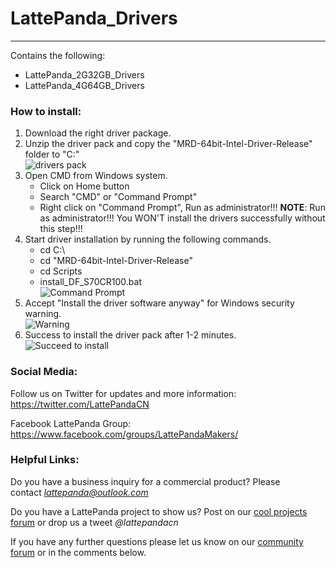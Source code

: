# LattePanda_Drivers
----------------

Contains the following:

- LattePanda_2G32GB_Drivers  
- LattePanda_4G64GB_Drivers

### How to install:   

1. Download the right driver package.
2. Unzip the driver pack and copy the "MRD-64bit-Intel-Driver-Release" folder to "C:\"  
   ![drivers pack](https://github.com/LattePandaTeam/LattePanda-Win10-Software/blob/master/Drivers/images/drivers%20pack.png)
3. Open CMD from Windows system.   
   *  Click on Home button
   *  Search "CMD" or "Command Prompt"
   *  Right click on "Command Prompt", Run as administrator!!!
             **NOTE**: Run as administrator!!! 
             You WON'T install the drivers successfully without this step!!!  
4. Start driver installation by running the following commands. 
   * cd C:\
   * cd "MRD-64bit-Intel-Driver-Release"
   * cd Scripts
   * install_DF_S70CR100.bat  
     ![Command Prompt](https://github.com/LattePandaTeam/LattePanda-Win10-Software/blob/master/Drivers/images/Command%20Prompt.png) 
5. Accept "Install the driver software anyway" for Windows security warning.   
   ![Warning](https://github.com/LattePandaTeam/LattePanda-Win10-Software/blob/master/Drivers/images/Warning.PNG)  
6. Success to install the driver pack after 1-2 minutes.   
   ![Succeed to install](https://github.com/LattePandaTeam/LattePanda-Win10-Software/blob/master/Drivers/images/Succeed%20to%20install.PNG)  



### Social Media:

Follow us on Twitter for updates and more information: https://twitter.com/LattePandaCN

Facebook LattePanda Group: https://www.facebook.com/groups/LattePandaMakers/



### Helpful Links:

Do you have a business inquiry for a commercial product? Please contact *lattepanda@outlook.com*

Do you have a LattePanda project to show us? Post on our [cool projects forum](http://www.lattepanda.com/forum/viewforum.php?f=11) or drop us a tweet *@lattepandacn*

If you have any further questions please let us know on our [community forum](http://www.lattepanda.com/forum) or in the comments below.
